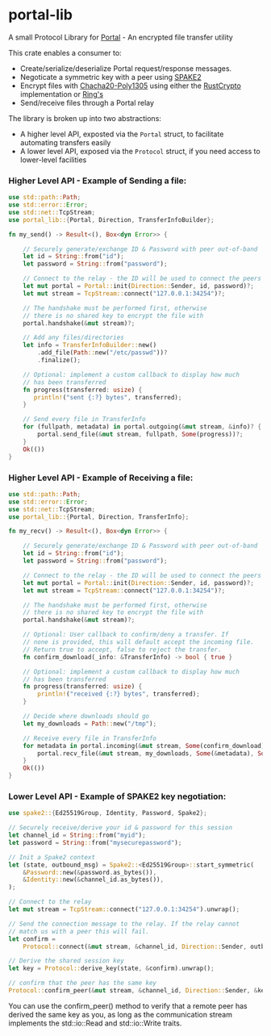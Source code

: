 # portal-lib

A small Protocol Library for [Portal](https://github.com/landhb/portal) - An encrypted file transfer utility 

This crate enables a consumer to: 

- Create/serialize/deserialize Portal request/response messages.
- Negoticate a symmetric key with a peer using [SPAKE2](https://docs.rs/spake2/0.2.0/spake2) 
- Encrypt files with [Chacha20-Poly1305](https://blog.cloudflare.com/it-takes-two-to-chacha-poly/) using either the [RustCrypto](https://docs.rs/chacha20poly1305) implementation or [Ring's](https://briansmith.org/rustdoc/ring/aead/index.html)
- Send/receive files through a Portal relay

The library is broken up into two abstractions:

- A higher level API, exposted via the `Portal` struct, to facilitate automating transfers easily
- A lower level API, exposed via the `Protocol` struct, if you need access to lower-level facilities

### Higher Level API - Example of Sending a file:

```rust
use std::path::Path;
use std::error::Error;
use std::net::TcpStream;
use portal_lib::{Portal, Direction, TransferInfoBuilder};

fn my_send() -> Result<(), Box<dyn Error>> {

    // Securely generate/exchange ID & Password with peer out-of-band
    let id = String::from("id");
    let password = String::from("password");

    // Connect to the relay - the ID will be used to connect the peers
    let mut portal = Portal::init(Direction::Sender, id, password)?;
    let mut stream = TcpStream::connect("127.0.0.1:34254")?;

    // The handshake must be performed first, otherwise
    // there is no shared key to encrypt the file with
    portal.handshake(&mut stream)?;

    // Add any files/directories
    let info = TransferInfoBuilder::new()
        .add_file(Path::new("/etc/passwd"))?
        .finalize();

    // Optional: implement a custom callback to display how much
    // has been transferred
    fn progress(transferred: usize) {
       println!("sent {:?} bytes", transferred);
    }

    // Send every file in TransferInfo
    for (fullpath, metadata) in portal.outgoing(&mut stream, &info)? {
        portal.send_file(&mut stream, fullpath, Some(progress))?;
    }
    Ok(())
}
```

### Higher Level API - Example of Receiving a file:

```rust
use std::path::Path;
use std::error::Error;
use std::net::TcpStream;
use portal_lib::{Portal, Direction, TransferInfo};

fn my_recv() -> Result<(), Box<dyn Error>> {

    // Securely generate/exchange ID & Password with peer out-of-band
    let id = String::from("id");
    let password = String::from("password");

    // Connect to the relay - the ID will be used to connect the peers
    let mut portal = Portal::init(Direction::Sender, id, password)?;
    let mut stream = TcpStream::connect("127.0.0.1:34254")?;

    // The handshake must be performed first, otherwise
    // there is no shared key to encrypt the file with
    portal.handshake(&mut stream)?;

    // Optional: User callback to confirm/deny a transfer. If
    // none is provided, this will default accept the incoming file.
    // Return true to accept, false to reject the transfer.
    fn confirm_download(_info: &TransferInfo) -> bool { true }

    // Optional: implement a custom callback to display how much
    // has been transferred
    fn progress(transferred: usize) {
        println!("received {:?} bytes", transferred);
    }

    // Decide where downloads should go
    let my_downloads = Path::new("/tmp");

    // Receive every file in TransferInfo
    for metadata in portal.incoming(&mut stream, Some(confirm_download))? {
        portal.recv_file(&mut stream, my_downloads, Some(&metadata), Some(progress))?;
    }
    Ok(())
}
```

### Lower Level API - Example of SPAKE2 key negotiation:

```rust
use spake2::{Ed25519Group, Identity, Password, Spake2};

// Securely receive/derive your id & password for this session
let channel_id = String::from("myid");
let password = String::from("mysecurepassword");

// Init a Spake2 context
let (state, outbound_msg) = Spake2::<Ed25519Group>::start_symmetric(
    &Password::new(&password.as_bytes()),
    &Identity::new(&channel_id.as_bytes()),
);

// Connect to the relay
let mut stream = TcpStream::connect("127.0.0.1:34254").unwrap();

// Send the connection message to the relay. If the relay cannot
// match us with a peer this will fail.
let confirm =
    Protocol::connect(&mut stream, &channel_id, Direction::Sender, outbound_msg).unwrap();

// Derive the shared session key
let key = Protocol::derive_key(state, &confirm).unwrap();

// confirm that the peer has the same key
Protocol::confirm_peer(&mut stream, &channel_id, Direction::Sender, &key)?;
```

You can use the confirm_peer() method to verify that a remote peer has derived the same key as you, as long as the communication stream implements the std::io::Read and std::io::Write traits.
